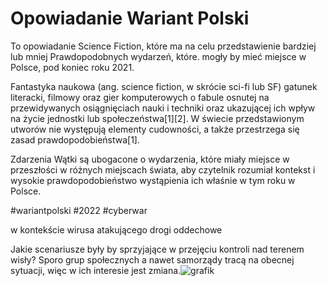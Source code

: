 # Opowiadanie Wariant Polski

To opowiadanie Science Fiction, które ma na celu przedstawienie bardziej lub mniej 
Prawdopodobnych wydarzeń, które. mogły by mieć miejsce w Polsce, pod koniec roku 2021.

Fantastyka naukowa (ang. science fiction, w skrócie sci-fi lub SF) 
gatunek literacki, filmowy oraz gier komputerowych o fabule osnutej na przewidywanych osiągnięciach nauki i techniki oraz ukazującej ich wpływ na życie jednostki lub społeczeństwa[1][2]. W świecie przedstawionym utworów nie występują elementy cudowności, a także przestrzega się zasad prawdopodobieństwa[1]. 


Zdarzenia
Wątki są ubogacone o wydarzenia, które miały miejsce w przeszłości w różnych miejscach świata, aby czytelnik rozumiał kontekst i wysokie prawdopodobieństwo wystąpienia ich właśnie w tym roku w Polsce.



#wariantpolski #2022 #cyberwar


w kontekście wirusa atakującego drogi oddechowe

Jakie scenariusze były by sprzyjające w przejęciu kontroli nad terenem wisły?
Sporo grup społecznych a nawet samorządy tracą na obecnej sytuacji, więc w ich interesie jest zmiana.![grafik](https://user-images.githubusercontent.com/5669657/127780266-3b5de2eb-e817-4282-8ea5-96ab0651b8c8.png)

